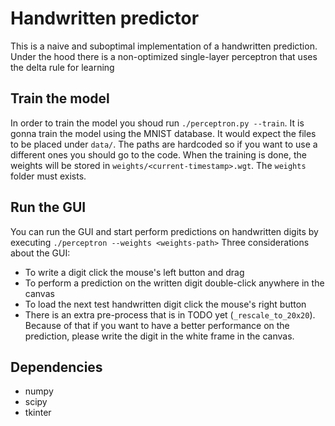 # Handwritten predictor
This is a naive and suboptimal implementation of a handwritten prediction. 
Under the hood there is a non-optimized single-layer perceptron that uses the delta rule for learning

## Train the model
In order to train the model you shoud run `./perceptron.py --train`. It is gonna train the model using the MNIST
database. It would expect the files to be placed under `data/`. The paths are hardcoded so if you want to use
a different ones you should go to the code. When the training is done, the weights will be stored in 
`weights/<current-timestamp>.wgt`. The `weights` folder must exists.

## Run the GUI
You can run the GUI and start perform predictions on handwritten digits by executing `./perceptron --weights <weights-path>`
Three considerations about the GUI:
- To write a digit click the mouse's left button and drag
- To perform a prediction on the written digit double-click anywhere in the canvas
- To load the next test handwritten digit click the mouse's right button
- There is an extra pre-process that is in TODO yet (`_rescale_to_20x20`). 
Because of that if you want to have a better performance on the prediction, please write the digit in the white frame in the canvas.

## Dependencies
- numpy
- scipy
- tkinter

